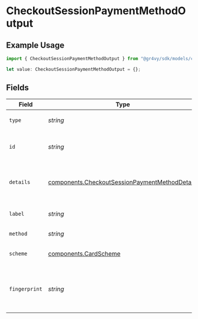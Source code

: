 # CheckoutSessionPaymentMethodOutput

## Example Usage

```typescript
import { CheckoutSessionPaymentMethodOutput } from "@gr4vy/sdk/models/components";

let value: CheckoutSessionPaymentMethodOutput = {};
```

## Fields

| Field                                                                                                            | Type                                                                                                             | Required                                                                                                         | Description                                                                                                      | Example                                                                                                          |
| ---------------------------------------------------------------------------------------------------------------- | ---------------------------------------------------------------------------------------------------------------- | ---------------------------------------------------------------------------------------------------------------- | ---------------------------------------------------------------------------------------------------------------- | ---------------------------------------------------------------------------------------------------------------- |
| `type`                                                                                                           | *string*                                                                                                         | :heavy_minus_sign:                                                                                               | Always `payment-method`                                                                                          | payment-method                                                                                                   |
| `id`                                                                                                             | *string*                                                                                                         | :heavy_minus_sign:                                                                                               | The ID of the payment method.                                                                                    | ef9496d8-53a5-4aad-8ca2-00eb68334389                                                                             |
| `details`                                                                                                        | [components.CheckoutSessionPaymentMethodDetails](../../models/components/checkoutsessionpaymentmethoddetails.md) | :heavy_minus_sign:                                                                                               | Details for credit or debit card payment method.                                                                 |                                                                                                                  |
| `label`                                                                                                          | *string*                                                                                                         | :heavy_minus_sign:                                                                                               | The last 4 digits of the the card.                                                                               | 1234                                                                                                             |
| `method`                                                                                                         | *string*                                                                                                         | :heavy_minus_sign:                                                                                               | Always `card`                                                                                                    | card                                                                                                             |
| `scheme`                                                                                                         | [components.CardScheme](../../models/components/cardscheme.md)                                                   | :heavy_minus_sign:                                                                                               | The scheme of the card.                                                                                          | visa                                                                                                             |
| `fingerprint`                                                                                                    | *string*                                                                                                         | :heavy_minus_sign:                                                                                               | The unique hash derived from the card number.                                                                    | a50b85c200ee0795d6fd33a5c66f37a4564f554355c5b46a756aac485dd168a4                                                 |